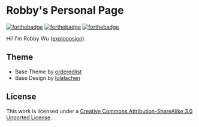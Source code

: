 # Robby's Personal Page

[![forthebadge](https://forthebadge.com/images/badges/built-with-love.svg)](https://forthebadge.com)
[![forthebadge](https://forthebadge.com/images/badges/check-it-out.svg)](https://forthebadge.com)
[![forthebadge](https://forthebadge.com/images/badges/makes-people-smile.svg)](https://forthebadge.com)

Hi! I'm Robby Wu ([explooosion](https://github.com/explooosion)).

## Theme

- Base Theme by [orderedlist](https://github.com/orderedlist)
- Base Design by [lulalachen](https://github.com/lulalachen)

## License

This work is licensed under a [Creative Commons Attribution-ShareAlike 3.0 Unported License](http://creativecommons.org/licenses/by-sa/3.0/).